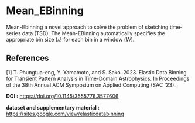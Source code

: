 # Mean_EBinning
Mean-Ebinning a novel approach to solve the problem of sketching time-series data (TSD). The Mean-EBinning automatically specifies the appropriate bin size (_𝑛_) for each bin in a window (_W_).

References
----------
[1] T. Phungtua-eng, Y. Yamamoto, and S. Sako. 2023. Elastic Data Binning for Transient Pattern Analysis in Time-Domain Astrophysics. In Proceedings of the 38th Annual ACM Symposium on Applied Computing (SAC '23).

**DOI :** https://doi.org/10.1145/3555776.3577606

**dataset and supplementary material :** https://sites.google.com/view/elasticdatabinning
